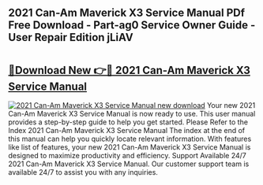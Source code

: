 ## 2021 Can-Am Maverick X3 Service Manual PDf Free Download - Part-ag0 Service Owner Guide - User Repair Edition jLiAV

# <h2><a href="http://bc27470.oget.top/?id=2021+Can-Am+Maverick+X3+Service+Manual">🔗Download New 👉🔴 2021 Can-Am Maverick X3 Service Manual</a></h2>

[![2021 Can-Am Maverick X3 Service Manual new download](https://i.imgur.com/5g1atiW.png)](http://bc27470.oget.top/?id=2021+Can-Am+Maverick+X3+Service+Manual)
Your new 2021 Can-Am Maverick X3 Service Manual is now ready to use. This user manual provides a step-by-step guide to help you get started. Please Refer to the Index 2021 Can-Am Maverick X3 Service Manual The index at the end of this manual can help you quickly locate relevant information. With features like list of features, your new 2021 Can-Am Maverick X3 Service Manual is designed to maximize productivity and efficiency. Support Available 24/7 2021 Can-Am Maverick X3 Service Manual. Our customer support team is available 24/7 to assist you with any inquiries.
